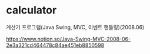 # calculator
계산기 프로그램(Java Swing, MVC, 이벤트 핸들링)(2008.06)

https://www.notion.so/Java-Swing-MVC-2008-06-2e3a321cd464478c84ae451eb8850598
